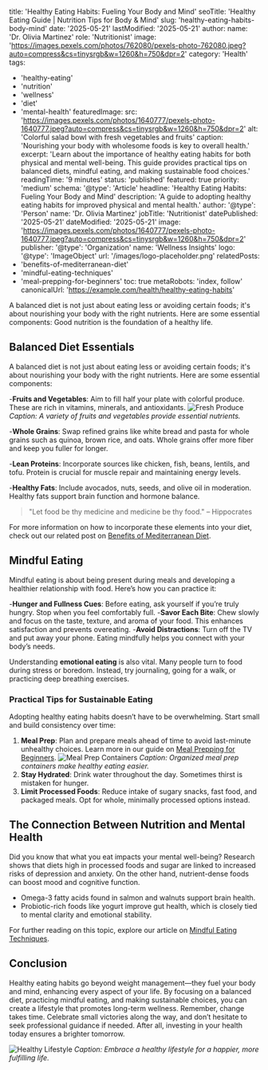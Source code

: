 title: 'Healthy Eating Habits: Fueling Your Body and Mind'
seoTitle: 'Healthy Eating Guide | Nutrition Tips for Body & Mind'
slug: 'healthy-eating-habits-body-mind'
date: '2025-05-21'
lastModified: '2025-05-21'
author:
name: 'Dr. Olivia Martinez'
role: 'Nutritionist'
image: 'https://images.pexels.com/photos/762080/pexels-photo-762080.jpeg?auto=compress&cs=tinysrgb&w=1260&h=750&dpr=2'
category: 'Health'
tags:

- 'healthy-eating'
- 'nutrition'
- 'wellness'
- 'diet'
- 'mental-health'
  featuredImage:
  src: 'https://images.pexels.com/photos/1640777/pexels-photo-1640777.jpeg?auto=compress&cs=tinysrgb&w=1260&h=750&dpr=2'
  alt: 'Colorful salad bowl with fresh vegetables and fruits'
  caption: 'Nourishing your body with wholesome foods is key to overall health.'
  excerpt: 'Learn about the importance of healthy eating habits for both physical and mental well-being. This guide provides practical tips on balanced diets, mindful eating, and making sustainable food choices.'
  readingTime: '9 minutes'
  status: 'published'
  featured: true
  priority: 'medium'
  schema:
  '@type': 'Article'
  headline: 'Healthy Eating Habits: Fueling Your Body and Mind'
  description: 'A guide to adopting healthy eating habits for improved physical and mental health.'
  author:
  '@type': 'Person'
  name: 'Dr. Olivia Martinez'
  jobTitle: 'Nutritionist'
  datePublished: '2025-05-21'
  dateModified: '2025-05-21'
  image: 'https://images.pexels.com/photos/1640777/pexels-photo-1640777.jpeg?auto=compress&cs=tinysrgb&w=1260&h=750&dpr=2'
  publisher:
  '@type': 'Organization'
  name: 'Wellness Insights'
  logo:
  '@type': 'ImageObject'
  url: '/images/logo-placeholder.png'
  relatedPosts:
- 'benefits-of-mediterranean-diet'
- 'mindful-eating-techniques'
- 'meal-prepping-for-beginners'
  toc: true
  metaRobots: 'index, follow'
  canonicalUrl: 'https://example.com/health/healthy-eating-habits'

A balanced diet is not just about eating less or avoiding certain foods; it's about nourishing your body with the right nutrients. Here are some essential components: Good nutrition is the foundation of a healthy life.

## Balanced Diet Essentials

A balanced diet is not just about eating less or avoiding certain foods; it's about nourishing your body with the right nutrients. Here are some essential components:

-**Fruits and Vegetables**: Aim to fill half your plate with colorful produce. These are rich in vitamins, minerals, and antioxidants.
![Fresh Produce](https://images.pexels.com/photos/461198/pexels-photo-461198.jpeg?auto=compress&cs=tinysrgb&w=1260&h=750&dpr=2)
_Caption: A variety of fruits and vegetables provide essential nutrients._

-**Whole Grains**: Swap refined grains like white bread and pasta for whole grains such as quinoa, brown rice, and oats. Whole grains offer more fiber and keep you fuller for longer.

-**Lean Proteins**: Incorporate sources like chicken, fish, beans, lentils, and tofu. Protein is crucial for muscle repair and maintaining energy levels.

-**Healthy Fats**: Include avocados, nuts, seeds, and olive oil in moderation. Healthy fats support brain function and hormone balance.

> "Let food be thy medicine and medicine be thy food." – Hippocrates

For more information on how to incorporate these elements into your diet, check out our related post on [Benefits of Mediterranean Diet](#).

## Mindful Eating

Mindful eating is about being present during meals and developing a healthier relationship with food. Here’s how you can practice it:

-**Hunger and Fullness Cues**: Before eating, ask yourself if you’re truly hungry. Stop when you feel comfortably full. -**Savor Each Bite**: Chew slowly and focus on the taste, texture, and aroma of your food. This enhances satisfaction and prevents overeating. -**Avoid Distractions**: Turn off the TV and put away your phone. Eating mindfully helps you connect with your body’s needs.

Understanding **emotional eating** is also vital. Many people turn to food during stress or boredom. Instead, try journaling, going for a walk, or practicing deep breathing exercises.

### Practical Tips for Sustainable Eating

Adopting healthy eating habits doesn’t have to be overwhelming. Start small and build consistency over time:

1. **Meal Prep**: Plan and prepare meals ahead of time to avoid last-minute unhealthy choices. Learn more in our guide on [Meal Prepping for Beginners](#).
   ![Meal Prep Containers](https://images.pexels.com/photos/566566/pexels-photo-566566.jpeg?auto=compress&cs=tinysrgb&w=1260&h=750&dpr=2)
   _Caption: Organized meal prep containers make healthy eating easier._
2. **Stay Hydrated**: Drink water throughout the day. Sometimes thirst is mistaken for hunger.
3. **Limit Processed Foods**: Reduce intake of sugary snacks, fast food, and packaged meals. Opt for whole, minimally processed options instead.

## The Connection Between Nutrition and Mental Health

Did you know that what you eat impacts your mental well-being? Research shows that diets high in processed foods and sugar are linked to increased risks of depression and anxiety. On the other hand, nutrient-dense foods can boost mood and cognitive function.

- Omega-3 fatty acids found in salmon and walnuts support brain health.
- Probiotic-rich foods like yogurt improve gut health, which is closely tied to mental clarity and emotional stability.

For further reading on this topic, explore our article on [Mindful Eating Techniques](#).

## Conclusion

Healthy eating habits go beyond weight management—they fuel your body and mind, enhancing every aspect of your life. By focusing on a balanced diet, practicing mindful eating, and making sustainable choices, you can create a lifestyle that promotes long-term wellness.
Remember, change takes time. Celebrate small victories along the way, and don’t hesitate to seek professional guidance if needed. After all, investing in your health today ensures a brighter tomorrow.

![Healthy Lifestyle](https://images.pexels.com/photos/1036623/pexels-photo-1036623.jpeg?auto=compress&cs=tinysrgb&w=1260&h=750&dpr=2)
_Caption: Embrace a healthy lifestyle for a happier, more fulfilling life._
